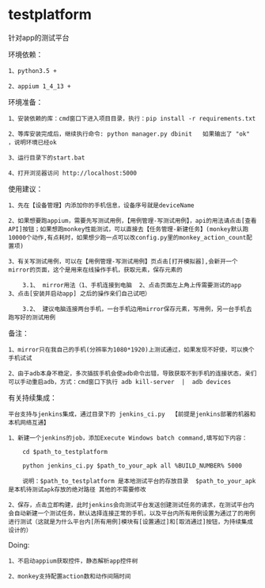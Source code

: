 # testplatform
针对app的测试平台


环境依赖：

	1、python3.5 +

	2、appium 1_4_13 +

环境准备：

    1、安装依赖的库：cmd窗口下进入项目目录，执行：pip install -r requirements.txt

	2、等库安装完成后，继续执行命令: python manager.py dbinit   如果输出了 "ok" ，说明环境已经ok

	3、运行目录下的start.bat

	4、打开浏览器访问 http://localhost:5000

使用建议：

    1、先在【设备管理】内添加你的手机信息，设备序号就是deviceName

    2、如果想要跑appium，需要先写测试用例，【用例管理-写测试用例】，api的用法请点击[查看API]按钮；如果想跑monkey性能测试，可以直接去【任务管理-新建任务】(monkey默认跑10000个动作,有点耗时，如果想少跑一点可以改config.py里的monkey_action_count配置项)

    3、有关写测试用例，可以在【用例管理-写测试用例】页点击[打开模拟器],会新开一个mirror的页面，这个是用来在线操作手机，获取元素，保存元素的

        3.1、 mirror用法（1、手机连接到电脑  2、点击页面左上角上传需要测试的app  3、点击[安装并启动app] 之后的操作亲们自己试吧）

        3.2、 建议电脑连接两台手机，一台手机边用mirror保存元素，写用例，另一台手机去跑写好的测试用例

备注：

    1、mirror只在我自己的手机(分辨率为1080*1920)上测试通过，如果发现不好使，可以换个手机试试

    2、由于adb本身不稳定，多次插拔手机会使adb命令出错，导致获取不到手机的连接状态，亲们可以手动重启adb，方式：cmd窗口下执行 adb kill-server  |  adb devices

有关持续集成：

    平台支持与jenkins集成，通过目录下的 jenkins_ci.py  【前提是jenkins部署的机器和本机网络互通】

    1、新建一个jenkins的job，添加Execute Windows batch command,填写如下内容：

        cd $path_to_testplatform

        python jenkins_ci.py $path_to_your_apk all %BUILD_NUMBER% 5000

        说明：$path_to_testplatform 是本地测试平台的存放目录  $path_to_your_apk 是本机待测试apk存放的绝对路径 其他的不需要修改

    2、保存，点击立即构建，此时jenkins会向测试平台发送创建测试任务的请求，在测试平台内会自动新建一个测试任务，默认选择连接正常的手机，以及平台内所有用例设置为通过了的用例进行测试（这就是为什么平台内[所有用例]模块有[设置通过]和[取消通过]按钮，为持续集成设计的）


Doing:

    1、不启动appium获取控件，静态解析app控件树

    2、monkey支持配置action数和动作间隔时间